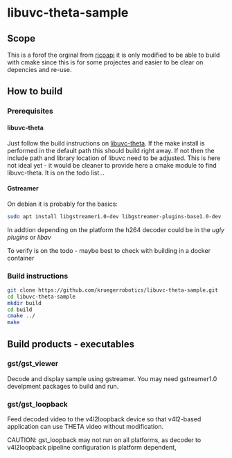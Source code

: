 # libuvc-theta-sample

## Scope

This is a forof the orginal from [ricoapi](https://github.com/ricohapi/libuvc-theta-sample) it is only modified to be able to build with cmake since this is for some projectes and easier to be clear on depencies and re-use.

## How to build

### Prerequisites

#### libuvc-theta

Just follow the build instructions on [libuvc-theta](https://github.com/ricohapi/libuvc-theta). If the make install is performed in the default path this should build right away. If not then the include path and library location of libuvc need to be adjusted. This is here not ideal yet - it would be cleaner to provide here a cmake module to find libuvc-theta. It is on the todo list...

#### Gstreamer

On debian it is probably for the basics:

``` bash
sudo apt install libgstreamer1.0-dev libgstreamer-plugins-base1.0-dev
```

In addtion depending on the platform the h264 decoder could be in the *ugly plugins* or *libav*

To verify is on the todo - maybe best to check with building in a docker container

### Build instructions

``` bash
git clone https://github.com/kruegerrobotics/libuvc-theta-sample.git
cd libuvc-theta-sample
mkdir build
cd build
cmake ../
make
```

## Build products - executables

### gst/gst_viewer

Decode and display sample using gstreamer. You may need gstreamer1.0 develpment packages to build and run.

### gst/gst_loopback

Feed decoded video to the v4l2loopback device so that v4l2-based application can use THETA video without modification.

CAUTION: gst_loopback may not run on all platforms, as decoder to v4l2loopback pipeline configuration is platform dependent,
